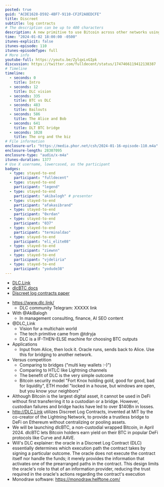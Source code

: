 ```yaml
---
posted: true
guid: "ACDE1628-D592-4BF7-9110-CF2F2A8EDCFE"
title: Discreet
subtitle: log contracts
# The description can be up to 400 characters
description: A new primitive to use Bitcoin across other networks using oracles with limited abilities.
time: "2024-01-02 18:00:00 -0500"
itunes-explicit: false
itunes-episode: 110
itunes-episodeType: full
# More info
youtube-full: https://youtu.be/ZylqxLvGIpk
discussion: https://twitter.com/fulldecent/status/1747466119412138387
# Timeline
timeline:
  - seconds: 0
    title: Intro
  - seconds: 12
    title: DLC vision
  - seconds: 335
    title: BTC vs DLC
  - seconds: 483
    title: Bailouts
  - seconds: 586
    title: The Alice and Bob
  - seconds: 641
    title: DLT BTC bridge
  - seconds: 1028
    title: The org and the biz
# File information
enclosure-url: "https://media.phor.net/csh/2024-01-16-episode-110.m4a"
enclosure-length: 28307095
enclosure-type: "audio/x-m4a"
itunes-duration: 1377
# Use X username, lowercased, as the participant
badges:
  - type: stayed-to-end
    participant: "fulldecent"
  - type: stayed-to-end
    participant: "legend"
  - type: stayed-to-end
    participant: "akibalogh" # presenter
  - type: stayed-to-end
    participant: "afakasibrand"
  - type: stayed-to-end
    participant: "0xrdan"
  - type: stayed-to-end
    participant: "037"
  - type: stayed-to-end
    participant: "terminaldao"
  - type: stayed-to-end
    participant: "eli_elite08"
  - type: stayed-to-end
    participant: "ziewnn"
  - type: stayed-to-end
    participant: "vjdeliria"
  - type: stayed-to-end
    participant: "yodude38"
---
```


- [DLC.Link](https://dlc.link)
- [dlcBTC docs](https://docs.dlc.link/)
- [Discreet log contracts paper](https://adiabat.github.io/dlc.pdf)

<!--end of quick notes-->

- https://www.dlc.link/
  - DLC community Telegram: XXXXX link
- With @AkiBalogh
  - In management consulting, finance, AI SEO content
- @DLC_Link
  - Vision for a multichain world
  - The tech primitive came from @tdryja
  - DLC is a IF-THEN-ELSE machine for choosing BTC outputs
- Applications
  - Input from Alice, then lock it. Oracle runs, sends back to Alice. Use this for bridging to another network.
- Versus competition
  - Comparing to bridges ("multi key wallets :-)")
  - Comparing to HTLC like Lightning channels
  - The benefit of DLC is the very simple outcome
  - Bitcoin security model "Fort Knox holding gold, good for good, bad for liquidity", ETH model "locked in a house, but windows are open, but you know your neighbors"
- Although Bitcoin is the largest digital asset, it cannot be used in DeFi without first transferring it to a custodian or a bridge. However, custodian failures and bridge hacks have led to over $140Bn in losses.
- http://DLC.Link utilizes Discreet Log Contracts, invented at MIT by the co-creator of the Lightning Network, to provide a trustless bridge to DeFi on Ethereum without centralizing or pooling assets. 
- We will be launching dlcBTC, a non-custodial wrapped Bitcoin, in April 2024. dlcBTC lets Bitcoin holders earn yield on their BTC in popular DeFi protocols like Curve and AAVE.
- Will's DLC explainer: the oracle in a Discreet Log Contract (DLC) essentially determines which execution path the contract takes by signing a particular outcome. The oracle does not execute the contract itself nor handle the funds; it merely provides the information that activates one of the prearranged paths in the contract. This design limits the oracle's role to that of an information provider, reducing the trust required in the oracle's actions regarding the contract's execution
- Monodraw software: https://monodraw.helftone.com/